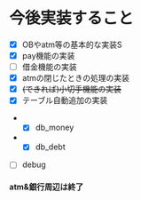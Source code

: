 # 今後実装すること
- [x] OBやatm等の基本的な実装S
- [x] pay機能の実装
- [ ] 借金機能の実装
- [x] atmの閉じたときの処理の実装
- [x] ~~(できれば)小切手機能の実装~~
- [x] テーブル自動追加の実装
-   - [x] db_money
-   - [x] db_debt
- [ ] debug
#### atm&銀行周辺は終了
